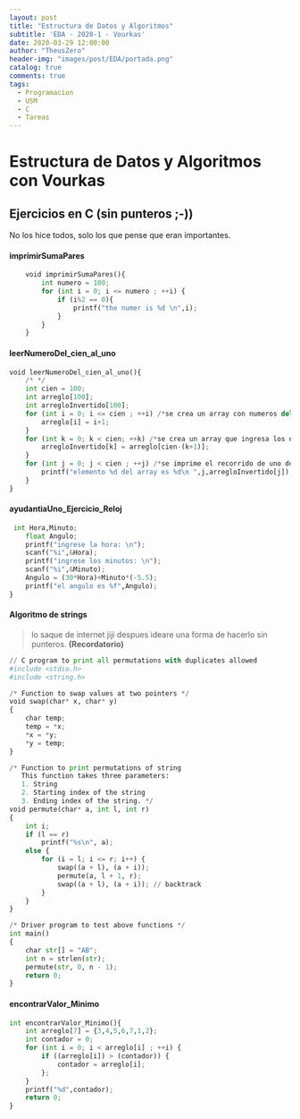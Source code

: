 ```yaml
---
layout: post
title: "Estructura de Datos y Algoritmos"
subtitle: 'EDA - 2020-1 - Vourkas'
date: 2020-03-29 12:00:00
author: "TheusZero"
header-img: "images/post/EDA/portada.png"
catalog: true
comments: true
tags:
  - Programacion
  - USM
  - C
  - Tareas
---
```


# Estructura de Datos y Algoritmos con Vourkas

## Ejercicios en C (sin punteros ;-))

No los hice todos, solo los que pense que eran importantes.

#### imprimirSumaPares
```Python
    void imprimirSumaPares(){
        int numero = 100;
        for (int i = 0; i <= numero ; ++i) {
            if (i%2 == 0){
                printf("the numer is %d \n",i);
            }
        }
    }
```
#### leerNumeroDel_cien_al_uno
```Python
void leerNumeroDel_cien_al_uno(){
    /* */
    int cien = 100;
    int arreglo[100];
    int arregloInvertido[100];
    for (int i = 0; i <= cien ; ++i) /*se crea un array con numeros del 1 al cien*/ {
        arreglo[i] = i+1;
    }
    for (int k = 0; k < cien; ++k) /*se crea un array que ingresa los numeros del anterior array pero invertidos*/ {
        arregloInvertido[k] = arreglo[cien-(k+1)];
    }
    for (int j = 0; j < cien ; ++j) /*se imprime el recorrido de uno de los array*/ {
        printf("elemento %d del array es %d\n ",j,arregloInvertido[j]);
    }
}
```
#### ayudantiaUno_Ejercicio_Reloj
```Python
 int Hora,Minuto;
    float Angulo;
    printf("ingrese la hora: \n");
    scanf("%i",&Hora);
    printf("ingrese los minutos: \n");
    scanf("%i",&Minuto);
    Angulo = (30*Hora)+Minuto*(-5.5);
    printf("el angulo es %f",Angulo);
}
```
#### Algoritmo de strings

> lo saque de internet jiji despues ideare una forma de hacerlo sin punteros. **(Recordatorio)**

```Python
// C program to print all permutations with duplicates allowed
#include <stdio.h>
#include <string.h>

/* Function to swap values at two pointers */
void swap(char* x, char* y)
{
    char temp;
    temp = *x;
    *x = *y;
    *y = temp;
}

/* Function to print permutations of string
   This function takes three parameters:
   1. String
   2. Starting index of the string
   3. Ending index of the string. */
void permute(char* a, int l, int r)
{
    int i;
    if (l == r)
        printf("%s\n", a);
    else {
        for (i = l; i <= r; i++) {
            swap((a + l), (a + i));
            permute(a, l + 1, r);
            swap((a + l), (a + i)); // backtrack
        }
    }
}

/* Driver program to test above functions */
int main()
{
    char str[] = "AB";
    int n = strlen(str);
    permute(str, 0, n - 1);
    return 0;
}

```
#### encontrarValor_Minimo
```Python
int encontrarValor_Minimo(){
    int arreglo[7] = {3,4,5,6,7,1,2};
    int contador = 0;
    for (int i = 0; i < arreglo[i] ; ++i) {
        if ((arreglo[i]) > (contador)) {
            contador = arreglo[i];
        };
    }
    printf("%d",contador);
    return 0;
}
```

